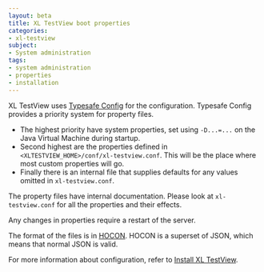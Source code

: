 ```yaml
---
layout: beta
title: XL TestView boot properties
categories:
- xl-testview
subject:
- System administration
tags:
- system administration
- properties
- installation
---
```


XL TestView uses [Typesafe Config](https://github.com/typesafehub/config) for the configuration. Typesafe Config provides a priority system for property files.

* The highest priority have system properties, set using `-D...=...` on the Java Virtual Machine during startup.
* Second highest are the properties defined in `<XLTESTVIEW_HOME>/conf/xl-testview.conf`. This will be the place where most custom properties will go.
* Finally there is an internal file that supplies defaults for any values omitted in `xl-testview.conf`. 

The property files have internal documentation. Please look at `xl-testview.conf` for all the properties and their effects.

Any changes in properties require a restart of the server.

The format of the files is in [HOCON](https://github.com/typesafehub/config/blob/master/HOCON.md). HOCON is a superset of JSON, which means that normal JSON is valid.

For more information about configuration, refer to [Install XL TestView](/xl-testview/how-to/install.html).
